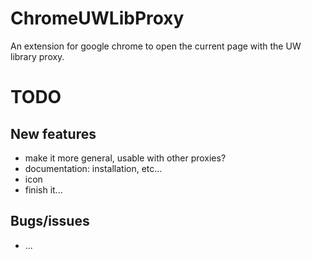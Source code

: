 # ChromeUWLibProxy
An extension for google chrome to open the current page with the UW library proxy.



# TODO
## New features
- make it more general, usable with other proxies?
- documentation: installation, etc...
- icon
- finish it...

## Bugs/issues
- ...
